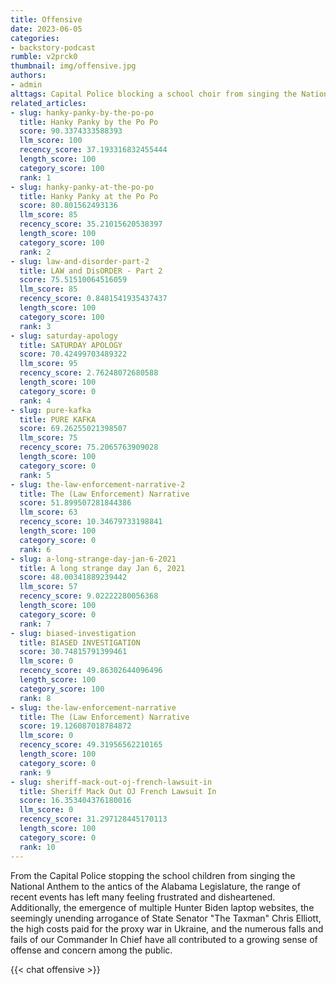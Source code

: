 ```yaml
---
title: Offensive
date: 2023-06-05
categories:
- backstory-podcast
rumble: v2prck0
thumbnail: img/offensive.jpg
authors:
- admin
alttags: Capital Police blocking a school choir from singing the National Anthem, referenced in recent events discussed
related_articles:
- slug: hanky-panky-by-the-po-po
  title: Hanky Panky by the Po Po
  score: 90.3374333588393
  llm_score: 100
  recency_score: 37.193316832455444
  length_score: 100
  category_score: 100
  rank: 1
- slug: hanky-panky-at-the-po-po
  title: Hanky Panky at the Po Po
  score: 80.801562493136
  llm_score: 85
  recency_score: 35.21015620538397
  length_score: 100
  category_score: 100
  rank: 2
- slug: law-and-disorder-part-2
  title: LAW and DisORDER - Part 2
  score: 75.51510064516059
  llm_score: 85
  recency_score: 0.8481541935437437
  length_score: 100
  category_score: 100
  rank: 3
- slug: saturday-apology
  title: SATURDAY APOLOGY
  score: 70.42499703489322
  llm_score: 95
  recency_score: 2.76248072680588
  length_score: 100
  category_score: 0
  rank: 4
- slug: pure-kafka
  title: PURE KAFKA
  score: 69.26255021398507
  llm_score: 75
  recency_score: 75.2065763909028
  length_score: 100
  category_score: 0
  rank: 5
- slug: the-law-enforcement-narrative-2
  title: The (Law Enforcement) Narrative
  score: 51.899507281844386
  llm_score: 63
  recency_score: 10.34679733198841
  length_score: 100
  category_score: 0
  rank: 6
- slug: a-long-strange-day-jan-6-2021
  title: A long strange day Jan 6, 2021
  score: 48.00341889239442
  llm_score: 57
  recency_score: 9.02222280056368
  length_score: 100
  category_score: 0
  rank: 7
- slug: biased-investigation
  title: BIASED INVESTIGATION
  score: 30.74815791399461
  llm_score: 0
  recency_score: 49.86302644096496
  length_score: 100
  category_score: 100
  rank: 8
- slug: the-law-enforcement-narrative
  title: The (Law Enforcement) Narrative
  score: 19.126087018784872
  llm_score: 0
  recency_score: 49.31956562210165
  length_score: 100
  category_score: 0
  rank: 9
- slug: sheriff-mack-out-oj-french-lawsuit-in
  title: Sheriff Mack Out OJ French Lawsuit In
  score: 16.353404376180016
  llm_score: 0
  recency_score: 31.297128445170113
  length_score: 100
  category_score: 0
  rank: 10
---
```

From the Capital Police stopping the school children from singing the National Anthem to the antics of the Alabama Legislature, the range of recent events has left many feeling frustrated and disheartened. Additionally, the emergence of multiple Hunter Biden laptop websites, the seemingly unending arrogance of State Senator "The Taxman" Chris Elliott, the high costs paid for the proxy war in Ukraine, and the numerous falls and fails of our Commander In Chief have all contributed to a growing sense of offense and concern among the public.



{{< chat offensive >}}
